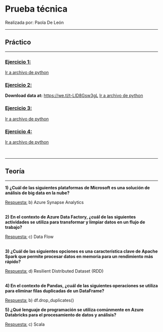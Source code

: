 # Prueba técnica
Realizada por: Paola De León

---
## **Práctico**
---
### <u>Ejercicio 1:</u>
[Ir a archivo de python](ejercicio1_solvex.py)
### <u>Ejercicio 2:</u>
**Download data at:** https://we.tl/t-LID8Gsw3gL
[Ir a archivo de python](ejercicio2_solvex.py)
### <u>Ejercicio 3:</u>
[Ir a archivo de python](ejercicio3_solvex.py)
### <u>Ejercicio 4:</u>
[Ir a archivo de python](scraper_solvex.py)

<br>

---
## **Teoría**
---
**1) ¿Cuál de las siguientes plataformas de Microsoft es una solución de análisis de big data en
la nube?**

<u>Respuesta:</u>
b) Azure Synapse Analytics
<br>
<br>

**2) En el contexto de Azure Data Factory, ¿cuál de las siguientes actividades se utiliza para
transformar y limpiar datos en un flujo de trabajo?**

<u>Respuesta:</u>
c) Data Flow
<br>
<br>

**3) ¿Cuál de las siguientes opciones es una característica clave de Apache Spark que permite
procesar datos en memoria para un rendimiento más rápido?**

<u>Respuesta:</u>
d) Resilient Distributed Dataset (RDD)
<br>
<br>

**4) En el contexto de Pandas, ¿cuál de las siguientes operaciones se utiliza para eliminar filas
duplicadas de un DataFrame?**

<u>Respuesta:</u>
b) df.drop_duplicates()

**5) ¿Qué lenguaje de programación se utiliza comúnmente en Azure Databricks para el
procesamiento de datos y análisis?**

<u>Respuesta:</u>
c) Scala
